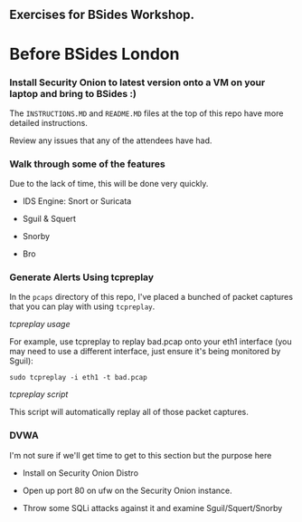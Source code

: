 Exercises for BSides Workshop.
------------------------------

# Before BSides London

### Install Security Onion to latest version onto a VM on your laptop and bring to BSides :) 

The `INSTRUCTIONS.MD` and `README.MD` files at the top of this repo have more detailed instructions.

Review any issues that any of the attendees have had.

### Walk through some of the features

Due to the lack of time, this will be done very quickly.

- IDS Engine: Snort or Suricata

- Sguil & Squert

- Snorby

- Bro

### Generate Alerts Using tcpreplay

In the `pcaps` directory of this repo, I've placed a bunched of packet captures that you can play with using `tcpreplay`.

*tcpreplay usage*

For example, use tcpreplay to replay bad.pcap onto your eth1 interface (you may need to use a different interface, just ensure it's being monitored by Sguil):

    sudo tcpreplay -i eth1 -t bad.pcap

*tcpreplay script*

This script will automatically replay all of those packet captures.

### DVWA

I'm not sure if we'll get time to get to this section but the purpose here

- Install on Security Onion Distro

- Open up port 80 on ufw on the Security Onion instance.

- Throw some SQLi attacks against it and examine Sguil/Squert/Snorby
